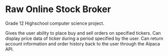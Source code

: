 # Raw Online Stock Broker
Grade 12 Highschool computer science project.

Gives the user ability to place buy and sell orders on specified tickers. 
Can display price data of ticker during a period specified by the user. 
Can return account information and order history back to the user through the Alpaca API. 
